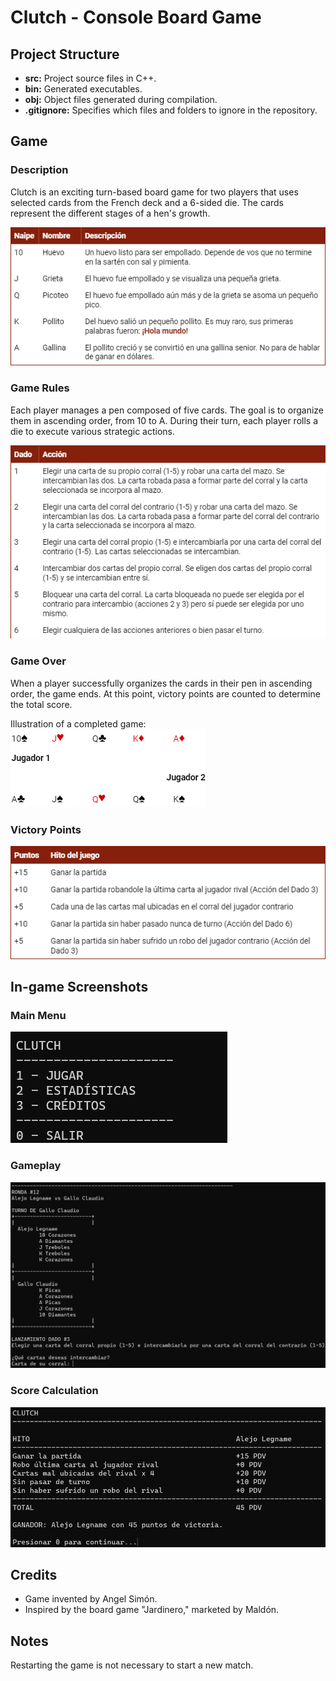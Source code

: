 # Clutch - Console Board Game

## Project Structure
- **src:** Project source files in C++.
- **bin:** Generated executables.
- **obj:** Object files generated during compilation.
- **.gitignore:** Specifies which files and folders to ignore in the repository.

## Game

### Description
Clutch is an exciting turn-based board game for two players that uses selected cards from the French deck and a 6-sided die. The cards represent the different stages of a hen's growth.

![Growth Stages](images/etapas_crecimiento.png)

### Game Rules
Each player manages a pen composed of five cards. The goal is to organize them in ascending order, from 10 to A. During their turn, each player rolls a die to execute various strategic actions.

![Actions](images/acciones.png)

### Game Over
When a player successfully organizes the cards in their pen in ascending order, the game ends. At this point, victory points are counted to determine the total score.

Illustration of a completed game: <br>
![Game Over](images/partida_finalizada.png)

### Victory Points
![Victory Points](images/puntos_victoria.png)

## In-game Screenshots
### Main Menu
![Main Menu](images/menu_principal.png)

### Gameplay
![Gameplay](images/partida.png)

### Score Calculation
![Score Calculation](images/conteo_puntos.png)

## Credits
- Game invented by Angel Simón.
- Inspired by the board game "Jardinero," marketed by Maldón.

## Notes
Restarting the game is not necessary to start a new match.
